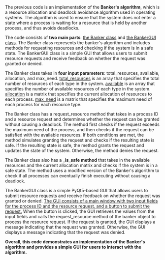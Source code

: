 The previous code is an implementation of the **Banker's algorithm**, which is a resource allocation and deadlock avoidance algorithm used in operating systems. The algorithm is used to ensure that the system does not enter a state where a process is waiting for a resource that is held by another process, and thus avoids deadlocks.

The code consists of **two main parts**: <u>the Banker class</u> and <u>the BankerGUI class</u>. The Banker class represents the banker's algorithm and includes methods for requesting resources and checking if the system is in a safe state. The BankerGUI class is a simple GUI that allows users to submit resource requests and receive feedback on whether the request was granted or denied.

The Banker class takes in **four input parameters**: total_resources, available, allocation, and max_need. <u>total_resources</u> is an array that specifies the total number of resources of each type in the system. <u>available</u> is an array that specifies the number of available resources of each type in the system. <u>allocation</u> is a matrix that specifies the current allocation of resources to each process. <u>max_need</u> is a matrix that specifies the maximum need of each process for each resource type.

The Banker class has a request_resource method that takes in a process ID and a resource request and determines whether the request can be granted without causing a deadlock. The method first checks if the request exceeds the maximum need of the process, and then checks if the request can be satisfied with the available resources. If both conditions are met, the method simulates granting the request and checks if the resulting state is safe. If the resulting state is safe, the method grants the request and updates the state of the system. Otherwise, the method denies the request.

The Banker class also has a **_is_safe method** that takes in the available resources and the current allocation matrix and checks if the system is in a safe state. The method uses a modified version of the Banker's algorithm to check if all processes can eventually finish executing without causing a deadlock.

The BankerGUI class is a simple PyQt5-based GUI that allows users to submit resource requests and receive feedback on whether the request was granted or denied. <u>The GUI consists of a main window with two input fields for the process ID and the resource request, and a button to submit the request.</u> When the button is clicked, the GUI retrieves the values from the input fields and calls the request_resource method of the banker object to process the resource request. If the request is granted, the GUI displays a message indicating that the request was granted. Otherwise, the GUI displays a message indicating that the request was denied.

**Overall, this code demonstrates an implementation of the Banker's algorithm and provides a simple GUI for users to interact with the algorithm.**